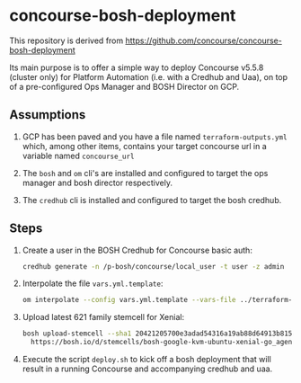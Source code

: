 # concourse-bosh-deployment

This repository is derived from https://github.com/concourse/concourse-bosh-deployment

Its main purpose is to offer a simple way to deploy Concourse v5.5.8 (cluster only) for Platform Automation (i.e. with a Credhub and Uaa), on top of a pre-configured Ops Manager and BOSH Director on GCP.

## Assumptions

1. GCP has been paved and you have a file named `terraform-outputs.yml` which, among other items, contains your target concourse url in a variable named `concourse_url`

1. The `bosh` and `om` cli's are installed and configured to target the ops manager and bosh director respectively.

1. The `credhub` cli is installed and configured to target the bosh credhub.

## Steps

1. Create a user in the BOSH Credhub for Concourse basic auth:

    ```bash
    credhub generate -n /p-bosh/concourse/local_user -t user -z admin
    ```

1. Interpolate the file `vars.yml.template`:

    ```bash
    om interpolate --config vars.yml.template --vars-file ../terraform-outputs.yml > vars.yml
    ```

1. Upload latest 621 family stemcell for Xenial:

    ```bash
    bosh upload-stemcell --sha1 20421205700e3adad54316a19ab88d64913b815a \
      https://bosh.io/d/stemcells/bosh-google-kvm-ubuntu-xenial-go_agent?v=621.59
    ```

1. Execute the script `deploy.sh` to kick off a bosh deployment that will result in a running Concourse and accompanying credhub and uaa.
